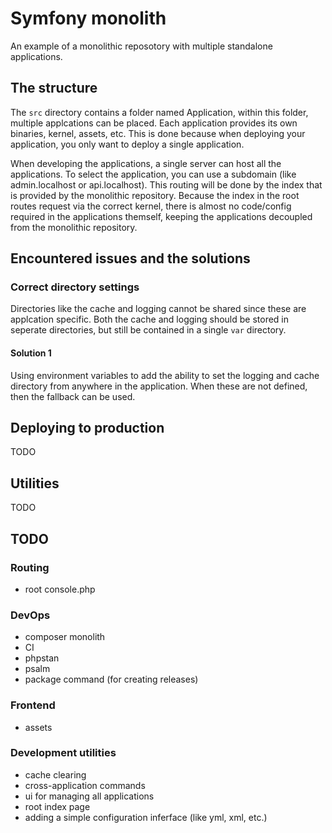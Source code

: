 # Symfony monolith

An example of a monolithic reposotory with multiple standalone applications.

## The structure

The `src` directory contains a folder named Application, within this folder, multiple applcations can be placed. Each application provides its own binaries,
kernel, assets, etc. This is done because when deploying your application, you only want to deploy a single application.

When developing the applications, a single server can host all the applications. To select the application, you can use a subdomain (like admin.localhost or
api.localhost). This routing will be done by the index that is provided by the monolithic repository. Because the index in the root routes request via the
correct kernel, there is almost no code/config required in the applications themself, keeping the applications decoupled from the monolithic repository.

## Encountered issues and the solutions

### Correct directory settings

Directories like the cache and logging cannot be shared since these are applcation specific. Both the cache and logging should be stored in seperate
directories, but still be contained in a single `var` directory.

#### Solution 1

Using environment variables to add the ability to set the logging and cache directory from anywhere in the application. When these are not defined, then the
fallback can be used.

## Deploying to production

TODO

## Utilities

TODO

## TODO

### Routing

- root console.php

### DevOps

- composer monolith
- CI
- phpstan
- psalm
- package command (for creating releases)

### Frontend

- assets

### Development utilities

- cache clearing
- cross-application commands
- ui for managing all applications
- root index page
- adding a simple configuration inferface (like yml, xml, etc.)
